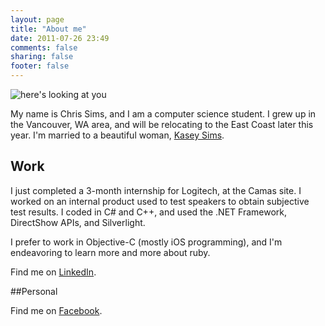 ```yaml
---
layout: page
title: "About me"
date: 2011-07-26 23:49
comments: false
sharing: false
footer: false
---
```


![here's looking at you](/images/chris.png)

My name is Chris Sims, and I am a computer science student.  I grew up in the Vancouver, WA area, and will be relocating to the
East Coast later this year.  I'm married to a beautiful woman, [Kasey Sims](https://www.facebook.com/profile.php?id=25907126).


## Work

I just completed a 3-month internship for Logitech, at the Camas site.  I worked on an internal product
used to test speakers to obtain subjective test results.  I coded in C# and C++, and used the .NET Framework, 
DirectShow APIs, and Silverlight.

I prefer to work in Objective-C (mostly iOS programming), and I'm endeavoring to learn more and more about ruby.

Find me on [LinkedIn](http://www.linkedin.com/pub/chris-sims/16/655/883).

##Personal

Find me on [Facebook](http://facebook.com/jcsims).